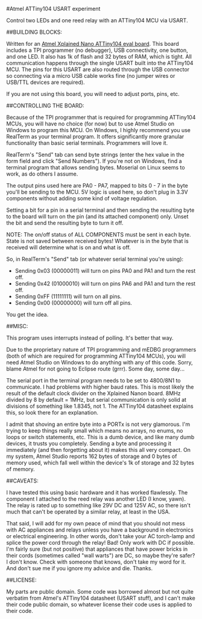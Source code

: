 #Atmel ATTiny104 USART experiment

Control two LEDs and one reed relay with an ATTiny104 MCU via USART.

##BUILDING BLOCKS:

Written for an [Atmel Xplained Nano ATTiny104 eval board](http://www.atmel.com/tools/ATTINY104-XNANO.aspx).
This board includes a TPI programmer (no debugger), USB connectivity, one
button, and one LED. It also has 1k of flash and 32 bytes of RAM, which is
tight. All communication happens through the single USART built into the
ATTiny104 MCU. The pins for this USART are also routed through the USB
connector so connecting via a micro USB cable works fine (no jumper wires
or USB/TTL devices are required).

If you are not using this board, you will need to adjust ports, pins, etc.

##CONTROLLING THE BOARD:

Because of the TPI programmer that is required for programming ATTiny104
MCUs, you will have no choice (for now) but to use Atmel Studio on Windows
to program this MCU. On Windows, I highly recommend you use RealTerm as
your terminal program. It offers significantly more granular functionality
than basic serial terminals. Programmers will love it.

RealTerm's "Send" tab can send byte strings (enter the hex value in the
form field and click "Send Numbers"). If you're not on Windows, find a
terminal program that allows sending bytes. Moserial on Linux seems to
work, as do others I assume. 

The output pins used here are PA0 - PA7, mapped to bits 0 - 7 in the byte
you'll be sending to the MCU. 5V logic is used here, so don't plug in 3.3V
components without adding some kind of voltage regulation.

Setting a bit for a pin in a serial terminal and then sending the
resulting byte to the board will turn on the pin (and its attached
component) only.  Unset the bit and send the resulting byte to turn it
off.

NOTE: The on/off status of ALL COMPONENTS must be sent in each byte.
State is not saved between received bytes! Whatever is in the byte that is
received will determine what is on and what is off.

So, in RealTerm's "Send" tab (or whatever serial terminal you're using):

- Sending 0x03 (00000011) will turn on pins PA0 and PA1 and turn the rest off.
- Sending 0x42 (01000010) will turn on pins PA6 and PA1 and turn the rest off.
- Sending 0xFF (11111111) will turn on all pins.
- Sending 0x00 (00000000) will turn off all pins.

You get the idea.

##MISC:

This program uses interrupts instead of polling. It's better that way.

Due to the proprietary nature of TPI programming and mEDBG programmers
(both of which are required for programming ATTiny104 MCUs), you will need
Atmel Studio on Windows to do anything with any of this code. Sorry, blame
Atmel for not going to Eclipse route (grrr). Some day, some day...

The serial port in the terminal program needs to be set to 4800/8N1 to
communicate.  I had problems with higher baud rates. This is most likely
the result of the default clock divider on the Xplained Nanon board. 8MHz
divided by 8 by default = 1MHz, but serial communication is only solid at
divisions of something like 1.8345, not 1. The ATTiny104 datasheet
explains this, so look there for an explanation.

I admit that shoving an entire byte into a PORTx is not very glamorous. 
I'm trying to keep things really small which means no arrays, no enums,
no loops or switch statements, etc. This is a dumb device, and like many
dumb devices, it trusts you completely. Sending a byte and processing it 
immediately (and then forgetting about it) makes this all very compact.
On my system, Atmel Studio reports 162 bytes of storage and 0 bytes of
memory used, which fall well within the device's 1k of storage and 32 
bytes of memory.

##CAVEATS:

I have tested this using basic hardware and it has worked flawlessly. The
component I attached to the reed relay was another LED (I know, yawn). The
relay is rated up to something like 29V DC and 125V AC, so there isn't
much that can't be operated by a similar relay, at least in the USA.

That said, I will add for my own peace of mind that you should not mess
with AC appliances and relays unless you have a background in electronics
or electrical engineering. In other words, don't take your AC torch-lamp
and splice the power cord through the relay! Bad! Only work with DC if
possible. I'm fairly sure (but not positive) that appliances that have
power bricks in their cords (sometimes called "wall warts") are DC, so
maybe they're safer?  I don't know. Check with someone that knows, don't
take my word for it. And don't sue me if you ignore my advice and die.
Thanks.

##LICENSE:

My parts are public domain. Some code was borrowed almost but not quite
verbatim from Atmel's ATTiny104 datasheet (USART stuff), and I can't make
their code public domain, so whatever license their code uses is applied
to their code.

